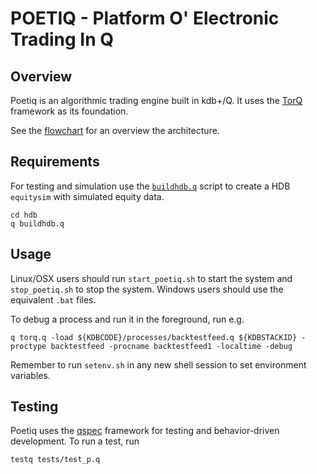 # POETIQ - Platform O' Electronic Trading In Q

## Overview ##
Poetiq is an algorithmic trading engine built in kdb+/Q. It uses the [TorQ](https://github.com/AquaQAnalytics/TorQ) framework as its foundation.

See the [flowchart](https://www.lucidchart.com/invitations/accept/fa9324ad-321c-4871-abeb-24b040068009) for an overview the architecture.

## Requirements ##
For testing and simulation use the [`buildhdb.q`](http://code.kx.com/wsvn/code/cookbook_code/start/buildhdb.q) script to create a HDB `equitysim` with simulated equity data.
````
cd hdb
q buildhdb.q
````

## Usage ##
Linux/OSX users should run `start_poetiq.sh` to start the system and `stop_poetiq.sh` to stop the system. Windows users should use the equivalent `.bat` files.

To debug a process and run it in the foreground, run e.g.
````
q torq.q -load ${KDBCODE}/processes/backtestfeed.q ${KDBSTACKID} -proctype backtestfeed -procname backtestfeed1 -localtime -debug
````
Remember to run `setenv.sh` in any new shell session to set environment variables.

## Testing ##
Poetiq uses the [qspec](https://github.com/nugend/qspec) framework for testing and behavior-driven development. To run a test, run
````
testq tests/test_p.q
````
